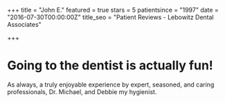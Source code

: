 +++
title = "John E."
featured = true
stars = 5
patientsince = "1997"
date = "2016-07-30T00:00:00Z"
title_seo = "Patient Reviews - Lebowitz Dental Associates"

+++

# Going to the dentist is actually fun!

As always, a truly enjoyable experience by expert, seasoned, and caring professionals, Dr. Michael, and Debbie my hygienist.
